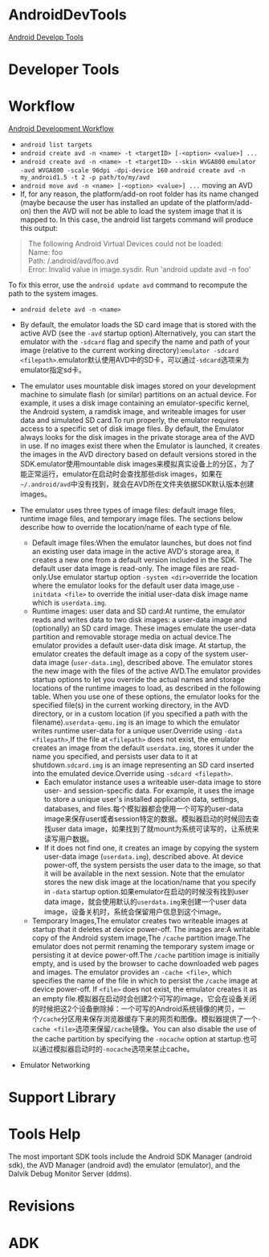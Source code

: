 AndroidDevTools
===================
[Android Develop Tools](https://developer.android.com/tools/index.html)

# Developer Tools

# Workflow
[Android Development Workflow](https://developer.android.com/images/developing/developing_overview.png)

+ ``android list targets``
+ ``android create avd -n <name> -t <targetID> [-<option> <value>] ... ``
+ ``android create avd -n <name> -t <targetID> --skin WVGA800`` ``emulator -avd WVGA800 -scale 96dpi -dpi-device 160`` ``android create avd -n my_android1.5 -t 2 -p path/to/my/avd``
+ ``android move avd -n <name> [-<option> <value>] ...`` moving an AVD
+ If, for any reason, the platform/add-on root folder has its name changed (maybe because the user has installed an update of the platform/add-on) then the AVD will not be able to load the system image that it is mapped to. In this case, the android list targets command will produce this output:

>The following Android Virtual Devices could not be loaded:<br>
>Name: foo<br>
>Path: <path>/.android/avd/foo.avd<br>
>Error: Invalid value in image.sysdir. Run 'android update avd -n foo'<br>

To fix this error, use the ``android update avd`` command to recompute the path to the system images.
+ ``android delete avd -n <name> ``

+ By default, the emulator loads the SD card image that is stored with the active AVD (see the ``-avd`` startup option).Alternatively, you can start the emulator with the ``-sdcard`` flag and specify the name and path of your image (relative to the current working directory):``emulator -sdcard <filepath>``.emulator默认使用AVD中的SD卡，可以通过``-sdcard``选项来为emulator指定sd卡。
+ The emulator uses mountable disk images stored on your development machine to simulate flash (or similar) partitions on an actual device. For example, it uses a disk image containing an emulator-specific kernel, the Android system, a ramdisk image, and writeable images for user data and simulated SD card.To run properly, the emulator requires access to a specific set of disk image files. By default, the Emulator always looks for the disk images in the private storage area of the AVD in use. If no images exist there when the Emulator is launched, it creates the images in the AVD directory based on default versions stored in the SDK.emulator使用mountable disk images来模拟真实设备上的分区，为了能正常运行，emulator在启动时会查找那些disk images，如果在``~/.android/avd``中没有找到，就会在AVD所在文件夹依据SDK默认版本创建images。
+ The emulator uses three types of image files: default image files, runtime image files, and temporary image files. The sections below describe how to override the location/name of each type of file.
  + Default image files:When the emulator launches, but does not find an existing user data image in the active AVD's storage area, it creates a new one from a default version included in the SDK. The default user data image is read-only. The image files are read-only.Use emulator startup option ``-system <dir>``override the location where the emulator looks for the default user data image,use ``-initdata <file>`` to override the initial user-data disk image name which is ``userdata.img``.
  + Runtime images: user data and SD card:At runtime, the emulator reads and writes data to two disk images: a user-data image and (optionally) an SD card image. These images emulate the user-data partition and removable storage media on actual device.The emulator provides a default user-data disk image. At startup, the emulator creates the default image as a copy of the system user-data image (``user-data.img``), described above. The emulator stores the new image with the files of the active AVD.The emulator provides startup options to let you override the actual names and storage locations of the runtime images to load, as described in the following table. When you use one of these options, the emulator looks for the specified file(s) in the current working directory, in the AVD directory, or in a custom location (if you specified a path with the filename).``userdata-qemu.img`` is an image to which the emulator writes runtime user-data for a unique user.Override using ``-data <filepath>``,If the file at ``<filepath>`` does not exist, the emulator creates an image from the default ``userdata.img``, stores it under the name you specified, and persists user data to it at shutdown.``sdcard.img`` is an image representing an SD card inserted into the emulated device.Override using ``-sdcard <filepath>``.
    + Each emulator instance uses a writeable user-data image to store user- and session-specific data. For example, it uses the image to store a unique user's installed application data, settings, databases, and files.每个模拟器都会使用一个可写的user-data image来保存user或者session特定的数据。模拟器启动的时候回去查找user data image，如果找到了就mount为系统可读写的，让系统来读写用户数据。
    + If it does not find one, it creates an image by copying the system user-data image (``userdata.img``), described above. At device power-off, the system persists the user data to the image, so that it will be available in the next session. Note that the emulator stores the new disk image at the location/name that you specify in ``-data`` startup option.如果emulator在启动的时候没有找到user data image，就会使用默认的``userdata.img``来创建一个user data image，设备关机时，系统会保留用户信息到这个image。
  + Temporary Images,The emulator creates two writeable images at startup that it deletes at device power-off. The images are:A writable copy of the Android system image,The ``/cache`` partition image.The emulator does not permit renaming the temporary system image or persisting it at device power-off.The ``/cache`` partition image is initially empty, and is used by the browser to cache downloaded web pages and images. The emulator provides an ``-cache <file>``, which specifies the name of the file in which to persist the ``/cache`` image at device power-off. If ``<file>`` does not exist, the emulator creates it as an empty file.模拟器在启动时会创建2个可写的image，它会在设备关闭的时候把这2个设备删除掉：一个可写的Android系统镜像的拷贝，一个``/cache``分区用来保存浏览器缓存下来的网页和图像。模拟器提供了一个``-cache <file>``选项来保留``/cache``镜像。You can also disable the use of the cache partition by specifying the ``-nocache`` option at startup.也可以通过模拟器启动时的``-nocache``选项来禁止cache。
+ Emulator Networking



# Support Library

# Tools Help
The most important SDK tools include the Android SDK Manager (android sdk), the AVD Manager (android avd) the emulator (emulator), and the Dalvik Debug Monitor Server (ddms).



# Revisions

# ADK